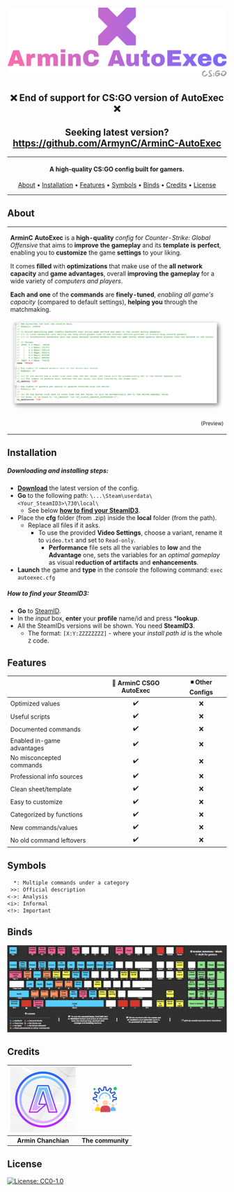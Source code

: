 <h1 align="center">
  <br>
  <a href="https://github.com/ArmynC/ArminC-CSGO-AutoExec/archive/refs/heads/main.zip"><img src="https://raw.githubusercontent.com/ArmynC/ArminC-CSGO-AutoExec/main/arminc_autoexec.png" alt="ArminC CSGO AutoExec"></a>
</h1>

<h2 align="center">❌ End of support for CS:GO version of AutoExec ❌</h4>
<h2 align="center">Seeking latest version? <a href="https://github.com/ArmynC/ArminC-AutoExec">https://github.com/ArmynC/ArminC-AutoExec</a></h4>

---

<h4 align="center">A high-quality CS:GO config built for gamers.</h4>

<p align="center">
  <a href="#about">About</a> •
  <a href="#installation">Installation</a> •
  <a href="#features">Features</a> •
  <a href="#symbols">Symbols</a> •
  <a href="#binds">Binds</a> •
  <a href="#credits">Credits</a> •
  <a href="#license">License</a>
</p>

---

## About

<table>
<tr>
<td>
  
**ArminC AutoExec** is a **high-quality** _config_ for _Counter-Strike: Global Offensive_ that aims to **improve the gameplay** and its **template is perfect**, enabling you to **customize** the game **settings** to your liking.

It comes **filled** with **optimizations** that make use of the **all network capacity** and **game advantages**, overall **improving the gameplay** for a wide variety of _computers and players_.

**Each and one** of the **commands** are **finely-tuned**, _enabling all game's capacity_ (compared to default settings), **helping you** through the matchmaking.

![ArminC AutoExec Code](https://raw.githubusercontent.com/ArmynC/ArminC-CSGO-AutoExec/main/arminc_autoexec_code.png)
<p align="right">
<sub>(Preview)</sub>
</p>

</td>
</tr>
</table>

## Installation

##### Downloading and installing steps:
* **[Download](https://github.com/ArmynC/ArminC-CSGO-AutoExec/archive/refs/heads/main.zip")** the latest version of the config.
* **Go** to the following path: `\...\Steam\userdata\<Your_SteamID3>\730\local\`
  * See below **[how to find your SteamID3](https://github.com/ArmynC/ArminC-CSGO-AutoExec/#how-to-find-your-steamid3)**.
* Place the **cfg** folder (from .zip) inside the **local** folder (from the path).
  * Replace all files if it asks.
    * To use the provided **Video Settings**, choose a variant, rename it to `video.txt` and set to `Read-only`.
	  *  **Performance** file sets all the variables to **low** and the **Advantage** one, sets the variables for an *optimal gameplay* as  visual **reduction of artifacts** and **enhancements**. 
* **Launch** the game and **type** in the _console_ the following command: `exec autoexec.cfg`

##### How to find your SteamID3:

* **Go** to [SteamID](https://steamid.io/).
* In the _input_ box, **enter** your **profile** name/id and press ***lookup**.
* All the SteamIDs versions will be shown. You need **SteamID3**.
  * The format: `[X:Y:ZZZZZZZZ]` - where your *install path id* is the whole `Z` code.

## Features

|                            | 🔰 ArminC CSGO AutoExec  | ◾ Other Configs |
| -------------------------- | :-----------------: | :--------------: |
| Optimized values           |         ✔️         |        ❌        |
| Useful scripts             |         ✔️         |        ❌        |
| Documented commands        |         ✔️         |        ❌        |
| Enabled in-game advantages |         ✔️         |        ❌        |
| No misconcepted commands   |         ✔️         |        ❌        |
| Professional info sources  |         ✔️         |        ❌        |
| Clean sheet/template       |         ✔️         |        ❌        |
| Easy to customize          |         ✔️         |        ❌        |
| Categorized by functions   |         ✔️         |        ❌        |
| New commands/values        |         ✔️         |        ❌        |
| No old command leftovers   |         ✔️         |        ❌        |

## Symbols

      *: Multiple commands under a category
     >>: Official description
	<->: Analysis
    <i>: Informal
    <!>: Important

## Binds
![ArminC AutoExec Binds](https://raw.githubusercontent.com/ArmynC/ArminC-CSGO-AutoExec/main/arminc_autoexec_binds.png)

## Credits

| [![ArminC](https://raw.githubusercontent.com/ArmynC/ArminC-Resources/main/images/a_small.png)](https://github.com/ArmynC) | ![Community](https://raw.githubusercontent.com/ArmynC/ArminC-Resources/main/images/community.png)		|
|:------------------------------------------------------------------------------------------------------------------------:	|:----------------------------------------------------------------------------------------------------:	|
|                                                    **Armin Chanchian**                                                    |                                           **The community**                                           |

## License

[![License: CC0-1.0](https://img.shields.io/badge/License-CC0%201.0-lightgrey.svg)](https://tldrlegal.com/license/creative-commons-cc0-1.0-universal)